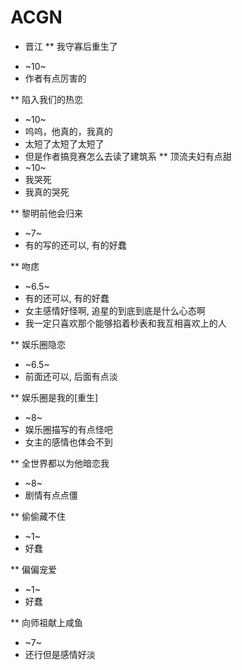 # ACGN

* 晋江
** 我守寡后重生了
- ~10~
- 作者有点厉害的

** 陷入我们的热恋
- ~10~
- 呜呜，他真的，我真的
- 太短了太短了太短了
- 但是作者搞竞赛怎么去读了建筑系
** 顶流夫妇有点甜
- ~10~
- 我哭死
- 我真的哭死

** 黎明前他会归来
- ~7~
- 有的写的还可以, 有的好蠢


** 吻痣
- ~6.5~
- 有的还可以, 有的好蠢
- 女主感情好怪啊, 追星的到底到底是什么心态啊
- 我一定只喜欢那个能够掐着秒表和我互相喜欢上的人

** 娱乐圈隐恋
- ~6.5~
- 前面还可以, 后面有点淡

** 娱乐圈是我的[重生]
- ~8~
- 娱乐圈描写的有点怪吧
- 女主的感情也体会不到

** 全世界都以为他暗恋我
- ~8~
- 剧情有点点僵

** 偷偷藏不住
- ~1~
- 好蠢

** 偏偏宠爱
- ~1~
- 好蠢

** 向师祖献上咸鱼
- ~7~
- 还行但是感情好淡

